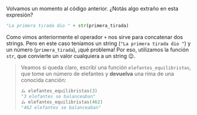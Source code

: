 Volvamos un momento al código anterior. ¿Notás algo extraño en esta expresión?

```python
"La primera tirada dio " + str(primera_tirada)
```

Como vimos anteriormente el operador `+` nos sirve para concatenar dos strings. Pero en este caso teníamos un string (`"La primera tirada dio "`) y un número (`primera_tirada`), ¡qué problema! Por eso, utilizamos la función `str`, que convierte un valor cualquiera a un string :wink:.

> Veamos si queda claro, escribí una función `elefantes_equilibristas`, que tome un número de elefantes y **devuelva** una rima de una conocida canción:
>
> ```python
> ム elefantes_equilibristas(3)
> "3 elefantes se balanceaban"
> ム elefantes_equilibristas(462)
> "462 elefantes se balanceaban"
> ```
>

